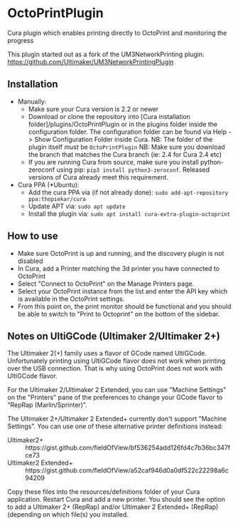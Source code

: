 # OctoPrintPlugin
Cura plugin which enables printing directly to OctoPrint and monitoring the progress

This plugin started out as a fork of the UM3NetworkPrinting plugin:
https://github.com/Ultimaker/UM3NetworkPrintingPlugin

Installation
----
* Manually:
  - Make sure your Cura version is 2.2 or newer
  - Download or clone the repository into [Cura installation folder]/plugins/OctoPrintPlugin 
    or in the plugins folder inside the configuration folder. The configuration folder can be
    found via Help -> Show Configuration Folder inside Cura.
    NB: The folder of the plugin itself *must* be ```OctoPrintPlugin```
    NB: Make sure you download the branch that matches the Cura branch (ie: 2.4 for Cura 2.4 etc)
  - If you are running Cura from source, make sure you install python-zeroconf using pip: 
    ```pip3 install python3-zeroconf```.
    Released versions of Cura already meet this requirement.
* Cura PPA (*Ubuntu):
  - Add the cura PPA via (if not already done): `sudo add-apt-repository ppa:thopiekar/cura`
  - Update APT via: `sudo apt update`
  - Install the plugin via: `sudo apt install cura-extra-plugin-octoprint`
  

How to use
----
- Make sure OctoPrint is up and running, and the discovery plugin is not disabled
- In Cura, add a Printer matching the 3d printer you have connected to OctoPrint
- Select "Connect to OctoPrint" on the Manage Printers page.
- Select your OctoPrint instance from the list and enter the API key which is
  available in the OctoPrint settings.
- From this point on, the print monitor should be functional and you should be
  able to switch to "Print to Octoprint" on the bottom of the sidebar.

Notes on UltiGCode (Ultimaker 2/Ultimaker 2+)
----
The Ultimaker 2(+) family uses a flavor of GCode named UltiGCode. Unfortunately printing
using UltiGCode flavor does not work when printing over the USB connection. That is why
using OctoPrint does not work with UltiGCode flavor.

For the Ultimaker 2/Ultimaker 2 Extended, you can use "Machine Settings" on the
"Printers" pane of the preferences to change your GCode flavor to "RepRap 
(Marlin/Sprinter)".

The Ultimaker 2+/Ultimaker 2 Extended+ currently don't support "Machine Settings". You
can use one of these alternative printer definitions instead:
<dl>
<dt>Ultimaker2+</dt>
<dd>https://gist.github.com/fieldOfView/bf536254add126fd4c7b36bc347fce73</dd>
<dt>Ultimaker2 Extended+</dt>
<dd>https://gist.github.com/fieldOfView/a52caf946d0a0df522c22298a6c94209</dd>
</dl>
Copy these files into the resources/definitions folder of your Cura application.
Restart Cura and add a new printer. You should see the option to add a Ultimaker
2+ (RepRap) and/or Ultimaker 2 Extended+ (RepRap) (depending on which file(s)
you installed.
